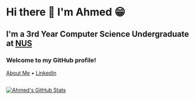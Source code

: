 # Hi there 👋 I'm Ahmed 😁
## I'm a 3rd Year Computer Science Undergraduate at [NUS](https://nus.edu.sg)
### Welcome to my GitHub profile!
[About Me](https://madanalogy.dev/) • [LinkedIn](https://www.linkedin.com/in/ahmed-bahajjaj/)

##
[![Ahmed's GitHub Stats](https://github-readme-stats.vercel.app/api?username=madanalogy&count_private=true&hide=stars&theme=Gradient)](https://github.com/anuraghazra/github-readme-stats)

<!--<h1 align="center">Hi there 👋 I'm Ahmed 😁</h1>
<h2 align="center">I'm a 3rd Year Computer Science Undergraduate at <a href="https://nus.edu.sg" target="_blank" rel="noopener noreferrer">NUS</a></h2>
<h3 align="center">Welcome to my GitHub profile!</h3>
<p align="center">
  <a href="https://madanalogy.dev/" target="_blank" rel="noopener noreferrer">About Me</a> •
  <a href="https://www.linkedin.com/in/ahmed-bahajjaj/" target="_blank" rel="noopener noreferrer">LinkedIn</a>
</p>
